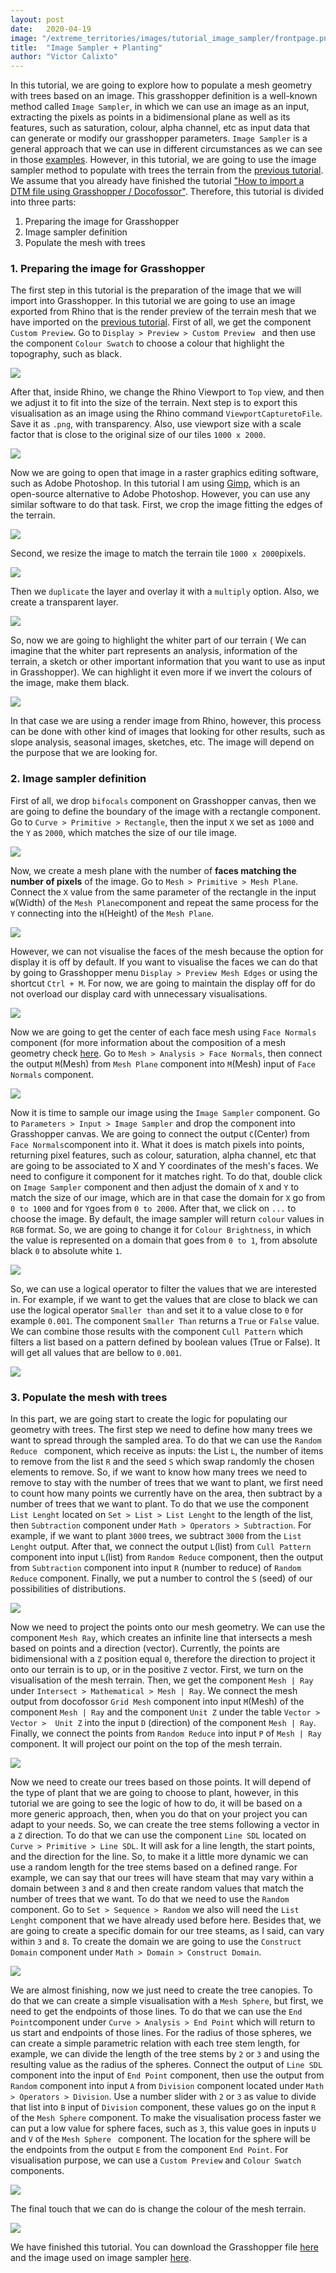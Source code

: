 ```yaml
---
layout: post
date:   2020-04-19
image: "/extreme_territories/images/tutorial_image_sampler/frontpage.png"
title:  "Image Sampler + Planting"
author: "Victor Calixto"
---
```


In this tutorial, we are going to explore how to populate a mesh geometry with trees based on an image. This grasshopper definition is a well-known method called `Image Sampler`, in which we can use an image as an input, extracting the pixels as points in a bidimensional plane as well as its features, such as saturation, colour, alpha channel, etc as input data that can generate or modify our grasshopper parameters. `Image Sampler` is a general approach that we can use in different circumstances as we can see in those [examples](https://www.google.com/search?q=image+sampler+grasshopper&hl=en&source=lnms&tbm=isch&sa=X&ved=2ahUKEwjE0cWPmvToAhUFOSsKHYHLBGoQ_AUoAXoECAsQAw&biw=1708&bih=799). However, in this tutorial, we are going to use the image sampler method to populate with trees the terrain from the [previous tutorial](https://archtutorials-adelaide.github.io/extreme_territories/2020/04/14/ImportDTMUsingGrasshopper.html). We assume that you already have finished the tutorial ["How to import a DTM file using Grasshopper / Docofossor"](https://archtutorials-adelaide.github.io/extreme_territories/2020/04/14/ImportDTMUsingGrasshopper.html).
Therefore, this tutorial is divided into three parts:

1. Preparing the image for Grasshopper
2. Image sampler definition
3. Populate the mesh with trees

### 1. Preparing the image for Grasshopper 
		

The first step in this tutorial is the preparation of the image that we will import into Grasshopper. In this tutorial we are going to use an image exported from Rhino that is the render preview of the terrain mesh that we have imported on the [previous tutorial](https://archtutorials-adelaide.github.io/extreme_territories/2020/04/14/ImportDTMUsingGrasshopper.html). First of all, we get the component `Custom Preview`. Go to `Display > Preview > Custom Preview ` and then use the component `Colour Swatch` to choose a colour that highlight the topography, such as black. 

![](/extreme_territories/images/tutorial_image_sampler/custompreview.gif?raw=true)

After that, inside Rhino, we change the Rhino Viewport to `Top` view, and then we adjust it to fit into the size of the terrain. Next step is to export this visualisation as an image using the Rhino command `ViewportCapturetoFile`. Save it as `.png`, with transparency. Also, use viewport size with a scale factor that is close to the original size of our tiles `1000 x 2000`.  

![](/extreme_territories/images/tutorial_image_sampler/terrain_photo.gif?raw=true)

Now we are going to open that image in a raster graphics editing software, such as Adobe Photoshop. In this tutorial I am using [Gimp](
https://www.gimp.org/), which is an open-source alternative to Adobe Photoshop. However, you can use any similar software to do that task. First, we crop the image fitting the edges of the terrain.  

![](/extreme_territories/images/tutorial_image_sampler/crop_image_terrain.gif?raw=true)

Second, we resize the image to match the terrain tile `1000 x 2000`pixels.

![](/extreme_territories/images/tutorial_image_sampler/resize_image.gif?raw=true)

Then we `duplicate` the layer and overlay it with a `multiply` option. Also, we create a transparent layer.

![](/extreme_territories/images/tutorial_image_sampler/layer_to_color.gif?raw=true)

So, now we are going to highlight the whiter part of our terrain ( We can imagine that the whiter part represents an analysis, information of the terrain, a sketch or other important information that you want to use as input in Grasshopper). We can highlight it even more if we invert the colours of the image, make them black.

![](/extreme_territories/images/tutorial_image_sampler/black_white.gif?raw=true)

In that case we are using a render image from Rhino, however, this process can be done with other kind of images that looking for other results, such as slope analysis, seasonal images, sketches, etc. The image will depend on the purpose that we are looking for.

### 2. Image sampler definition

First of all, we drop `bifocals` component on Grasshopper canvas, then we are going to define the boundary of the image with a rectangle component. Go to `Curve > Primitive > Rectangle`, then the input `X` we set as `1000` and the `Y` as `2000`, which matches the size of our tile image.

![](/extreme_territories/tutorial_images/tutorial_image_sampler/rectangle.gif?raw=true)

Now, we create a mesh plane with the number of **faces matching the number of pixels** of the image. Go to `Mesh > Primitive > Mesh Plane`. Connect the `X` value from the same parameter of the rectangle in the input `W`(Width) of the `Mesh Plane`component and repeat the same process for the `Y` connecting into the `H`(Height) of the `Mesh Plane`.

![](/extreme_territories/images/tutorial_image_sampler/mesh_plane.gif?raw=true)


However, we can not visualise the faces of the mesh because the option for display it is off by default. If you want to visualise the faces we can do that by going to Grasshopper menu `Display > Preview Mesh Edges` or using the shortcut `Ctrl + M`. For now, we are going to maintain the display off for do not overload our display card with unnecessary visualisations. 

![](/extreme_territories/images/tutorial_image_sampler/preview_mesh_edges.gif?raw=true)


Now we are going to get the center of each face mesh using `Face Normals` component (for more information about the composition of a mesh geometry check [here](https://en.wikipedia.org/wiki/Polygon_mesh). Go to `Mesh > Analysis > Face Normals`, then connect the output `M`(Mesh) from `Mesh Plane` component into `M`(Mesh) input of `Face Normals` component. 


![](/extreme_territories/images/tutorial_image_sampler/facenormal.gif?raw=true)


Now it is time to sample our image using the `Image Sampler` component. Go to `Parameters > Input > Image Sampler` and drop the component into Grasshopper canvas. We are going to connect the output `C`(Center) from `Face Normals`component into it. What it does is match pixels into points, returning pixel features, such as colour, saturation, alpha channel, etc that are going to be associated to X and Y coordinates of the mesh's faces. We need to configure it component for it matches right. To do that, double click on `Image Sampler` component and then adjust the domain of `X` and `Y` to match the size of our image, which are in that case the domain for `X` go from `0 to 1000` and for `Y`goes from `0 to 2000`. After that, we click on `...` to choose the image. By default, the image sampler will return `colour` values in `RGB` format. So, we are going to change it for `Colour Brightness`, in which the value is represented on a domain that goes from `0 to 1`, from absolute black `0` to absolute white `1`.     

![](/extreme_territories/images/tutorial_image_sampler/image-sampler-face.gif?raw=true)

So, we can use a logical operator to filter the values that we are interested in. For example, if we want to get the values that are close to black we can use the logical operator `Smaller than` and set it to a value close to `0` for example `0.001`. The component `Smaller Than` returns a `True` or `False` value. We can combine those results with the component `Cull Pattern` which filters a list based on a pattern defined by boolean values (True or False). It will get all values that are bellow to `0.001`.

![](/extreme_territories/images/tutorial_image_sampler/smaller-face.gif?raw=true)


### 3. Populate the mesh with trees

In this part, we are going start to create the logic for populating our geometry with trees. The first step we need to define how many trees we want to spread through the sampled area. To do that we can use the `Random Reduce ` component, which receive as inputs: the List `L`, the number of items to remove from the list `R` and the seed `S` which swap randomly the chosen elements to remove. So, if we want to know how many trees we need to remove to stay with the number of trees that we want to plant, we first need to count how many points we currently have on the area, then subtract by a number of trees that we want to plant. To do that we use the component `List Lenght` located on `Set > List > List Lenght` to the length of the list, then `Subtraction` component under `Math > Operators > Subtraction`. For example, if we want to plant `3000` trees, we subtract `3000` from the `List Lenght` output. After that, we connect the output `L`(list) from `Cull Pattern` component into input `L`(list) from `Random Reduce` component, then the output from `Subtraction` component into input `R` (number to reduce) of `Random Reduce` component. Finally, we put a number to control the `S` (seed) of our possibilities of distributions. 

![](/extreme_territories/images/tutorial_image_sampler/random-reduce.gif?raw=true)

Now we need to project the points onto our mesh geometry. We can use the component `Mesh Ray`, which creates an infinite line that intersects a mesh based on points and a direction (vector). Currently, the points are bidimensional with a `Z` position equal `0`, therefore the direction to project it onto our terrain is to up, or in the positive `Z` vector. First, we turn on the visualisation of the mesh terrain. Then, we get the component `Mesh | Ray` under `Intersect > Mathematical > Mesh | Ray`. We connect the mesh output from docofossor `Grid Mesh` component into input `M`(Mesh) of the component `Mesh | Ray` and the component `Unit Z` under the table `Vector > Vector >  Unit Z` into the input `D` (direction) of the component `Mesh | Ray`. Finally, we connect the points from `Random Reduce` into input `P` of `Mesh | Ray` component. It will project our point on the top of the mesh terrain.   

![](/extreme_territories/images/tutorial_image_sampler/mesh_ray.gif?raw=true)

Now we need to create our trees based on those points. It will depend of the type of plant that we are going to choose to plant, however, in this tutorial we are going to see the logic of how to do, it will be based on a more generic approach, then, when you do that on your project you can adapt to your needs. So, we can create the tree stems following a vector in a `Z` direction. To do that we can use the component `Line SDL` located on `Curve > Primitive > Line SDL`. It will ask for a line length, the start points, and the direction for the line. So, to make it a little more dynamic we can use a random length for the tree stems based on a defined range. For example, we can say that our trees will have steam that may vary within a domain between `3` and `8` and then create random values that match the number of trees that we want. To do that we need to use the `Random` component. Go to `Set > Sequence > Random` we also will need the `List Lenght` component that we have already used before here. Besides that, we are going to create a specific domain for our tree steams, as I said, can vary within `3` and `8`. To create the domain we are going to use the `Construct Domain` component under `Math > Domain > Construct Domain`. 

![](/extreme_territories/images/tutorial_image_sampler/random_stem.gif?raw=true)


We are almost finishing, now we just need to create the tree canopies. To do that we can create a simple visualisation with a `Mesh Sphere`, but first, we need to get the endpoints of those lines. To do that we can use the `End Point`component under `Curve > Analysis > End Point` which will return to us start and endpoints of those lines. For the radius of those spheres, we can create a simple parametric relation with each tree stem length, for example, we can divide the length of the tree stems by `2` or `3` and using the resulting value as the radius of the spheres. Connect the output of `Line SDL` component into the input of `End Point` component, then use the output from `Random` component into input `A` from `Division` component located under `Math > Operators > Division`. Use a number slider with `2` or `3` as value to divide that list into `B` input of `Division` component, these values go on the input `R` of the `Mesh Sphere` component. To make the visualisation process faster we can put a low value for sphere faces, such as `3`, this value goes in inputs `U` and `V` of the `Mesh Sphere ` component. The location for the sphere will be the endpoints from the output `E` from the component `End Point`. For visualisation purpose, we can use a `Custom Preview` and `Colour Swatch` components.


![](/extreme_territories/images/tutorial_image_sampler/tree_canopy.gif?raw=true)

The final touch that we can do is change the colour of the mesh terrain.

![](/extreme_territories/images/tutorial_image_sampler/ajust_display.gif?raw=true)

We have finished this tutorial. You can download the Grasshopper file [here](/extreme_territories/assets/mesh-image-sampler00.gh) and the image used on image sampler [here](/extreme_territories/assets/terrain_photoshop_grass.png).


